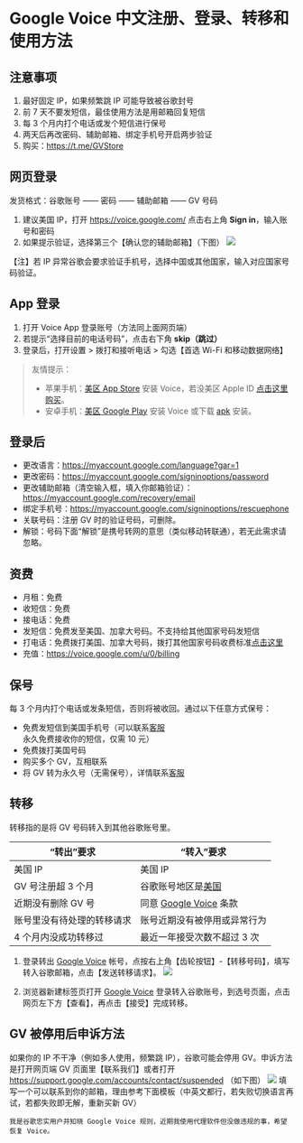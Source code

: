 # Google Voice 中文注册、登录、转移和使用方法

## 注意事项
1. 最好固定 IP，如果频繁跳 IP 可能导致被谷歌封号
2. 前 7 天不要发短信，最佳使用方法是用邮箱回复短信
3. 每 3 个月内打个电话或发个短信进行保号
4. 两天后再改密码、辅助邮箱、绑定手机号开启两步验证
5. 购买：https://t.me/GVStore

## 网页登录
发货格式：谷歌账号 —— 密码 —— 辅助邮箱 —— GV 号码
1. 建议美国 IP，打开 https://voice.google.com/ 点击右上角 **Sign in**，输入账号和密码
2. 如果提示验证，选择第三个【确认您的辅助邮箱】（下图）
![](https://i.imgur.com/ZSuOzOH.png)

【注】若 IP 异常谷歌会要求验证手机号，选择中国或其他国家，输入对应国家号码验证。

## App 登录

1. 打开 Voice App 登录账号（方法同上面网页端）
2. 若提示“选择目前的电话号码”，点击右下角 **skip（跳过）**
3. 登录后，打开设置 > 拨打和接听电话 > 勾选【首选 Wi-Fi 和移动数据网络】

>友情提示：
>- 苹果手机：[美区 App Store](https://apps.apple.com/us/app/google-voice/id318698524) 安装 Voice，若没美区 Apple ID [点击这里购买](https://t.me/GVStore)。
>- 安卓手机：[美区 Google Play](https://play.google.com/store/apps/details?id=com.google.android.apps.googlevoice&hl=zh&gl=US) 安装 Voice 或下载 [apk](https://apkpure.com/search?q=Google+Voice) 安装。

## 登录后
- 更改语言：https://myaccount.google.com/language?gar=1
- 更改密码：https://myaccount.google.com/signinoptions/password
- 更改辅助邮箱（清空输入框，填入你邮箱验证）：https://myaccount.google.com/recovery/email
- 绑定手机号：https://myaccount.google.com/signinoptions/rescuephone
- 关联号码：注册 GV 时的验证号码，可删除。
- 解锁：号码下面“解锁”是携号转网的意思（类似移动转联通），若无此需求请忽略。

## 资费
- 月租：免费
- 收短信：免费
- 接电话：免费
- 发短信：免费发至美国、加拿大号码。不支持给其他国家号码发短信
- 打电话：免费拨打美国、加拿大号码，拨打其他国家号码收费标准[点击这里](https://voice.google.com/u/0/rates?pli=1)
- 充值：https://voice.google.com/u/0/billing

## 保号
每 3 个月内打个电话或发条短信，否则将被收回。通过以下任意方式保号：
 - 免费发短信到美国手机号（可以联系[客服](https://t.me/GVStore)永久免费接收你的短信，仅需 10 元）
 - 免费拨打美国号码
 - 购买多个 GV，互相联系
 - 将 GV 转为永久号（无需保号），详情联系[客服](https://t.me/GVStore)

## 转移
转移指的是将 GV 号码转入到其他谷歌账号里。

| “转出”要求 | “转入”要求 |  
|---|---|
|美国 IP|美国 IP|
| GV 号注册超 3 个月 | 谷歌账号地区是[美国](https://policies.google.com/terms) |  
| 近期没有删除 GV 号| 同意 [Google Voice](https://voice.google.com) 条款 | 
| 账号里没有待处理的转移请求| 账号近期没有被停用或异常行为 | 
| 4 个月内没成功转移过| 最近一年接受次数不超过 3 次| 

1. 登录转出 [Google Voice](https://voice.google.com) 帐号，点按右上角【齿轮按钮】-【转移号码】，填写转入谷歌邮箱，点击【发送转移请求】。
![](https://i.imgur.com/b4sTmtB.png)

2. 浏览器新建标签页打开 [Google Voice](https://voice.google.com) 登录转入谷歌账号，到选号页面，点击网页左下方【查看】，再点击【接受】完成转移。

## GV 被停用后申诉方法
如果你的 IP 不干净（例如多人使用，频繁跳 IP），谷歌可能会停用 GV。申诉方法是打开网页端 GV 页面里【联系我们】或者打开 https://support.google.com/accounts/contact/suspended （如下图）
![](https://i.imgur.com/d8vfmvd.png)
填写一个可以联系到你的邮箱，理由参考下面模板（中英文都行，若失败切换语言再试，若都失败即无解，重新买新 GV）
```
我是谷歌忠实用户并知晓 Google Voice 规则，近期我使用代理软件但没做违规的事，希望恢复 Voice。
```
